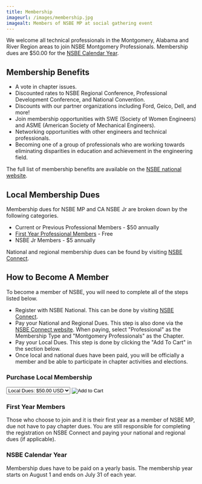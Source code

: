 ```yaml
---
title: Membership
imageurl: /images/membership.jpg
imagealt: Members of NSBE MP at social gathering event
---
```


We welcome all technical professionals in the Montgomery, Alabama and River Region areas to join 
NSBE Montgomery Professionals. Membership dues are $50.00 for the 
[NSBE Calendar Year](#nsbe-calendar-year).

## Membership Benefits

* A vote in chapter issues.
* Discounted rates to NSBE Regional Conference, Professional Development Conference, and National Convention.
* Discounts with our partner organizations including Ford, Geico, Dell, and more!
* Join membership opportunities with SWE (Society of Women Engineers) and ASME (American Society of 
Mechanical Engineers).
* Networking opportunities with other engineers and technical professionals.
* Becoming one of a group of professionals who are working towards eliminating disparities in education 
and achievement in the engineering field.

The full list of membership benefits are available on the 
<a href="https://www.nsbe.org/Membership/Membership-Benefits.aspx" target="_blank">NSBE national website</a>.

## Local Membership Dues

Membership dues for NSBE MP and CA NSBE Jr are broken down by the following categories. 

* Current or Previous Professional Members - $50 annually
* [First Year Professional Members](#first-year-members) - Free
* NSBE Jr Members - $5 annually

National and regional membership dues can be found by visiting 
<a href="https://connect.nsbe.org" target="_blank">NSBE Connect</a>.

## How to Become A Member

To become a member of NSBE, you will need to complete all of the steps listed below.

* Register with NSBE National. This can be done by visiting 
<a href="https://connect.nsbe.org/NewUser.aspx" target="_blank">NSBE Connect</a>.
* Pay your National and Regional Dues. This step is also done via the 
<a href="https://connect.nsbe.org/NewUser.aspx" target="_blank">NSBE Connect website</a>. When paying,
select "Professional" as the Membership Type and "Montgomery Professionals" as the Chapter.
* Pay your Local Dues. This step is done by clicking the "Add To Cart" in the section below.
* Once local and national dues have been paid, you will be officially a member and be able to 
participate in chapter activities and elections.

### Purchase Local Membership

<form target="paypal" action="https://www.paypal.com/cgi-bin/webscr" method="post">
<input type="hidden" name="cmd" value="_s-xclick">
<input type="hidden" name="hosted_button_id" value="6TLMYDYRX27TS">
<select name="os0">
<option value="Local Dues:">Local Dues: $50.00 USD</option>
</select>
<input type="hidden" name="currency_code" value="USD">
<input type="image" src="https://www.paypalobjects.com/en_US/i/btn/btn_cart_LG.gif" border="0" name="submit" alt="Add to Cart">
<img alt="" border="0" src="https://www.paypalobjects.com/en_US/i/scr/pixel.gif" width="1" height="1">
</form>
<p class="mb-2"></p>

### First Year Members

Those who choose to join and it is their first year as a member of NSBE MP, due not have to pay
chapter dues. You are still responsible for completing the registration on NSBE Connect and paying
your national and regional dues (if applicable).

### NSBE Calendar Year

Membership dues have to be paid on a yearly basis. The membership year starts on August 1
and ends on July 31 of each year.
